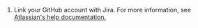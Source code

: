1. Link your GitHub account with Jira. For more information, see [Atlassian's help documentation.](https://confluence.atlassian.com/adminjiracloud/connect-jira-cloud-to-github-814188429.html)
